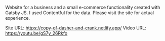 Website for a business and a small e-commerce functionality created with Gatsby JS. 
I used Contentful for the data.
Please visit the site for actual experience.

Site URL: https://copy-of-dasher-and-crank.netlify.app/
Video URL: https://youtu.be/gS7y_26Rkfo
